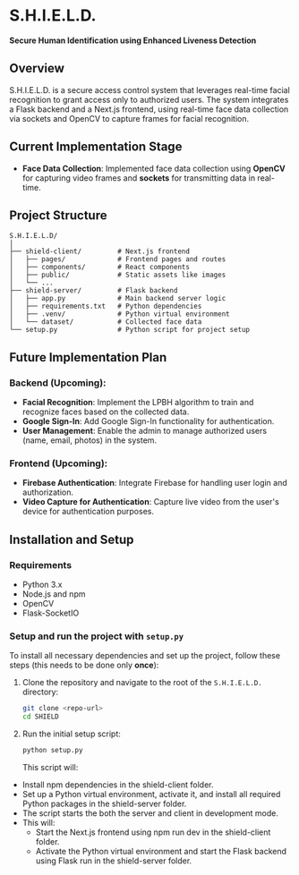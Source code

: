 # S.H.I.E.L.D.

**Secure Human Identification using Enhanced Liveness Detection**

## Overview

S.H.I.E.L.D. is a secure access control system that leverages real-time facial recognition to grant access only to authorized users. The system integrates a Flask backend and a Next.js frontend, using real-time face data collection via sockets and OpenCV to capture frames for facial recognition.

## Current Implementation Stage

- **Face Data Collection**: Implemented face data collection using **OpenCV** for capturing video frames and **sockets** for transmitting data in real-time.

## Project Structure

```
S.H.I.E.L.D/
│
├── shield-client/         # Next.js frontend
│   ├── pages/             # Frontend pages and routes
│   ├── components/        # React components
│   ├── public/            # Static assets like images
│   └── ...
├── shield-server/         # Flask backend
│   ├── app.py             # Main backend server logic
│   ├── requirements.txt   # Python dependencies
│   ├── .venv/             # Python virtual environment
│   └── dataset/           # Collected face data
└── setup.py               # Python script for project setup
```

## Future Implementation Plan

### Backend (Upcoming):

- **Facial Recognition**: Implement the LPBH algorithm to train and recognize faces based on the collected data.
- **Google Sign-In**: Add Google Sign-In functionality for authentication.
- **User Management**: Enable the admin to manage authorized users (name, email, photos) in the system.

### Frontend (Upcoming):

- **Firebase Authentication**: Integrate Firebase for handling user login and authorization.
- **Video Capture for Authentication**: Capture live video from the user's device for authentication purposes.

## Installation and Setup

### Requirements

- Python 3.x
- Node.js and npm
- OpenCV
- Flask-SocketIO

### Setup and run the project with `setup.py`

To install all necessary dependencies and set up the project, follow these steps (this needs to be done only **once**):

1. Clone the repository and navigate to the root of the `S.H.I.E.L.D.` directory:
   ```bash
   git clone <repo-url>
   cd SHIELD
   ```
2. Run the initial setup script:
   ```bash
   python setup.py
   ```
   This script will:

- Install npm dependencies in the shield-client folder.
- Set up a Python virtual environment, activate it, and install all required Python packages in the shield-server folder.
- The script starts the both the server and client in development mode.
- This will:
  - Start the Next.js frontend using npm run dev in the shield-client folder.
  - Activate the Python virtual environment and start the Flask backend using Flask run in the shield-server folder.
